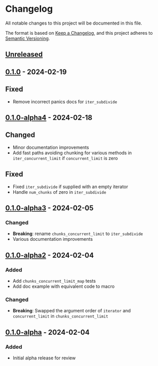 # Changelog

All notable changes to this project will be documented in this file.

The format is based on [Keep a Changelog](https://keepachangelog.com/en/1.0.0/),
and this project adheres to [Semantic Versioning](https://semver.org/spec/v2.0.0.html).

## [Unreleased]

## [0.1.0] - 2024-02-19

## Fixed
 - Remove incorrect panics docs for `iter_subdivide`

## [0.1.0-alpha4] - 2024-02-18

## Changed
 - Minor documentation improvements
 - Add fast paths avoiding chunking for various methods in `iter_concurrent_limit` if `concurrent_limit` is zero

## Fixed
 - Fixed `iter_subdivide` if supplied with an empty iterator
 - Handle `num_chunks` of zero in `iter_subdivide`

## [0.1.0-alpha3] - 2024-02-05

### Changed
 - **Breaking**: rename `chunks_concurrent_limit` to `iter_subdivide`
 - Various documentation improvements

## [0.1.0-alpha2] - 2024-02-04

### Added
 - Add `chunks_concurrent_limit_map` tests
 - Add doc example with equivalent code to macro

### Changed
 - **Breaking**: Swapped the argument order of `iterator` and `concurrent_limit` in `chunks_concurrent_limit`

## [0.1.0-alpha] - 2024-02-04

### Added
 - Initial alpha release for review

[unreleased]: https://github.com/LDeakin/rayon_iter_concurrent_limit/compare/v0.1.0...HEAD
[0.1.0]: https://github.com/LDeakin/rayon_iter_concurrent_limit/releases/tag/v0.1.0
[0.1.0-alpha4]: https://github.com/LDeakin/rayon_iter_concurrent_limit/releases/tag/v0.1.0-alpha4
[0.1.0-alpha3]: https://github.com/LDeakin/rayon_iter_concurrent_limit/releases/tag/v0.1.0-alpha3
[0.1.0-alpha2]: https://github.com/LDeakin/rayon_iter_concurrent_limit/releases/tag/v0.1.0-alpha2
[0.1.0-alpha]: https://github.com/LDeakin/rayon_iter_concurrent_limit/releases/tag/v0.1.0-alpha
